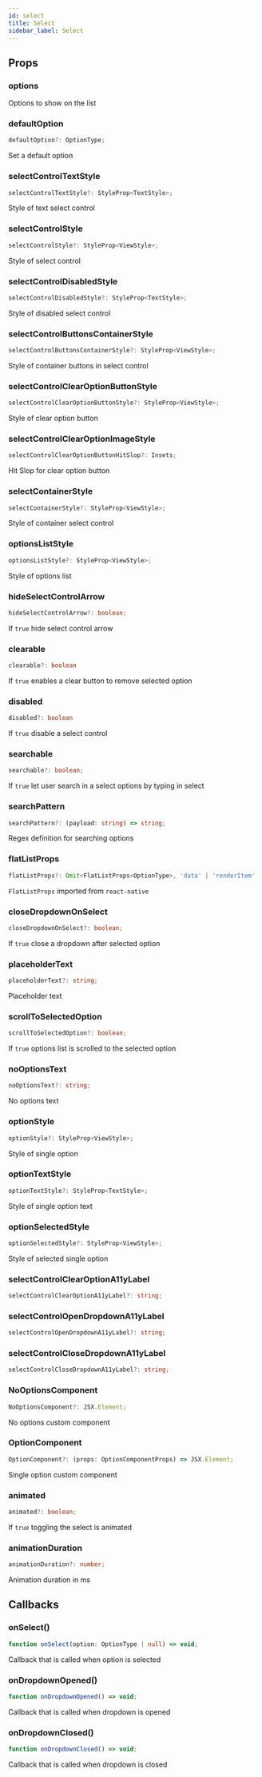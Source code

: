 ```yaml
---
id: select
title: Select
sidebar_label: Select
---
```


## Props
### options
Options to show on the list

### defaultOption
```typescript jsx
defaultOption?: OptionType;
```
Set a default option

### selectControlTextStyle
```typescript jsx
selectControlTextStyle?: StyleProp<TextStyle>;
```
Style of text select control

### selectControlStyle
```typescript jsx
selectControlStyle?: StyleProp<ViewStyle>;
```
Style of select control

### selectControlDisabledStyle
```typescript jsx
selectControlDisabledStyle?: StyleProp<TextStyle>;
```
Style of disabled select control

### selectControlButtonsContainerStyle
```typescript jsx
selectControlButtonsContainerStyle?: StyleProp<ViewStyle>;
```
Style of container buttons in select control

### selectControlClearOptionButtonStyle
```typescript jsx
selectControlClearOptionButtonStyle?: StyleProp<ViewStyle>;
```
Style of clear option button

### selectControlClearOptionImageStyle
```typescript jsx
selectControlClearOptionButtonHitSlop?: Insets;
```
Hit Slop for clear option button

### selectContainerStyle
```typescript jsx
selectContainerStyle?: StyleProp<ViewStyle>;
```
Style of container select control

### optionsListStyle
```typescript jsx
optionsListStyle?: StyleProp<ViewStyle>;
```
Style of options list

### hideSelectControlArrow
```typescript jsx
hideSelectControlArrow?: boolean;
```
If `true` hide select control arrow

### clearable
```typescript jsx
clearable?: boolean
```
If `true` enables a clear button to remove selected option

### disabled
```typescript jsx
disabled?: boolean
```
If `true` disable a select control

### searchable
```typescript jsx
searchable?: boolean;
```
If `true` let user search in a select options by typing in select

### searchPattern
```typescript jsx
searchPattern?: (payload: string) => string;
```
Regex definition for searching options

### flatListProps
```typescript jsx
flatListProps?: Omit<FlatListProps<OptionType>, 'data' | 'renderItem' | 'ListEmptyComponent'>;
```
`FlatListProps` imported from `react-native`

### closeDropdownOnSelect
```typescript jsx
closeDropdownOnSelect?: boolean;
```
If `true` close a dropdown after selected option

### placeholderText
```typescript jsx
placeholderText?: string;
```
Placeholder text

### scrollToSelectedOption
```typescript jsx
scrollToSelectedOption?: boolean;
```
If `true` options list is scrolled to the selected option

### noOptionsText
```typescript jsx
noOptionsText?: string;
```
No options text

### optionStyle
```typescript jsx
optionStyle?: StyleProp<ViewStyle>;
```
Style of single option

### optionTextStyle
```typescript jsx
optionTextStyle?: StyleProp<TextStyle>;
```
Style of single option text

### optionSelectedStyle
```typescript jsx
optionSelectedStyle?: StyleProp<ViewStyle>;
```
Style of selected single option

### selectControlClearOptionA11yLabel
```typescript jsx
selectControlClearOptionA11yLabel?: string;
```

### selectControlOpenDropdownA11yLabel
```typescript jsx
selectControlOpenDropdownA11yLabel?: string;
```

### selectControlCloseDropdownA11yLabel
```typescript jsx
selectControlCloseDropdownA11yLabel?: string;
```

### NoOptionsComponent
```typescript jsx
NoOptionsComponent?: JSX.Element;
```
No options custom component

### OptionComponent
```typescript jsx
OptionComponent?: (props: OptionComponentProps) => JSX.Element;
```
Single option custom component

### animated
```typescript jsx
animated?: boolean;
```
If `true` toggling the select is animated

### animationDuration
```typescript jsx
animationDuration?: number;
```
Animation duration in ms

## Callbacks
### onSelect()
```typescript jsx
function onSelect(option: OptionType | null) => void;
```
Callback that is called when option is selected

### onDropdownOpened()
```typescript jsx
function onDropdownOpened() => void;
```
Callback that is called when dropdown is opened

### onDropdownClosed()
```typescript jsx
function onDropdownClosed() => void;
```
Callback that is called when dropdown is closed


